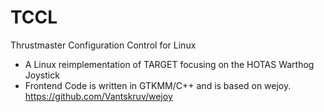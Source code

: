 # TCCL
Thrustmaster Configuration Control for Linux
- A Linux reimplementation of TARGET focusing on the HOTAS Warthog Joystick
- Frontend Code is written in GTKMM/C++ and is based on wejoy. https://github.com/Vantskruv/wejoy
